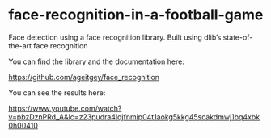 # face-recognition-in-a-football-game
Face detection using a face recognition library. Built using dlib’s state-of-the-art face recognition

You can find the library and the documentation here:

https://github.com/ageitgey/face_recognition

You can see the results here:

https://www.youtube.com/watch?v=pbzDznPRd_A&lc=z23pudra4lqjfnmip04t1aokg5kkg45scakdmwj1bq4xbk0h00410
